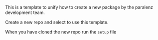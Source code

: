 This is a template to unify how to create a new package by the paralenz development team.

Create a new repo and select to use this template.

When you have cloned the new repo run the `setup` file